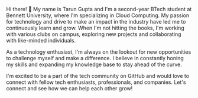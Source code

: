 Hi there! 👋 My name is Tarun Gupta and I'm a second-year BTech student at Bennett University, where I'm specializing in Cloud Computing. My passion for technology and drive to make an impact in the industry have led me to continuously learn and grow. When I'm not hitting the books, I'm working with various clubs on campus, exploring new projects and collaborating with like-minded individuals.

As a technology enthusiast, I'm always on the lookout for new opportunities to challenge myself and make a difference. I believe in constantly honing my skills and expanding my knowledge base to stay ahead of the curve.

I'm excited to be a part of the tech community on GitHub and would love to connect with fellow tech enthusiasts, professionals, and companies. Let's connect and see how we can help each other grow!
